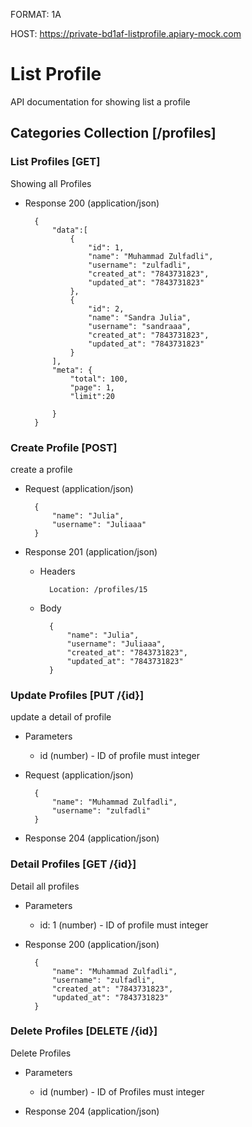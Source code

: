 FORMAT: 1A

HOST: https://private-bd1af-listprofile.apiary-mock.com

# List Profile

API documentation for showing list a profile

## Categories Collection [/profiles]
### List Profiles [GET]
Showing all Profiles


+ Response 200 (application/json)

        {
            "data":[
                {
                    "id": 1,
                    "name": "Muhammad Zulfadli",
                    "username": "zulfadli",
                    "created_at": "7843731823",
                    "updated_at": "7843731823"
                },
                {
                    "id": 2,
                    "name": "Sandra Julia",
                    "username": "sandraaa",
                    "created_at": "7843731823",
                    "updated_at": "7843731823"
                }
            ],
            "meta": {
                "total": 100,
                "page": 1,
                "limit":20
                
            }
        }

### Create Profile [POST]
create a profile
+ Request (application/json)

        {
            "name": "Julia",
            "username": "Juliaaa"
        }

+ Response 201 (application/json)

    + Headers

            Location: /profiles/15

    + Body

            {
                "name": "Julia",
                "username": "Juliaaa",
                "created_at": "7843731823",
                "updated_at": "7843731823"
            }

### Update Profiles [PUT /{id}]
update a detail of profile

+ Parameters
    + id (number) - ID of profile must integer

+ Request (application/json)

        {
            "name": "Muhammad Zulfadli",
            "username": "zulfadli"
        }

+ Response 204 (application/json)


### Detail Profiles [GET /{id}]
Detail all profiles
+ Parameters
    + id: 1 (number) - ID of profile must integer

+ Response 200 (application/json)

        {
            "name": "Muhammad Zulfadli",
            "username": "zulfadli",
            "created_at": "7843731823",
            "updated_at": "7843731823"
        }
        
      

### Delete Profiles [DELETE /{id}]
Delete Profiles
+ Parameters
    + id (number) - ID of Profiles must integer

+ Response 204 (application/json)
